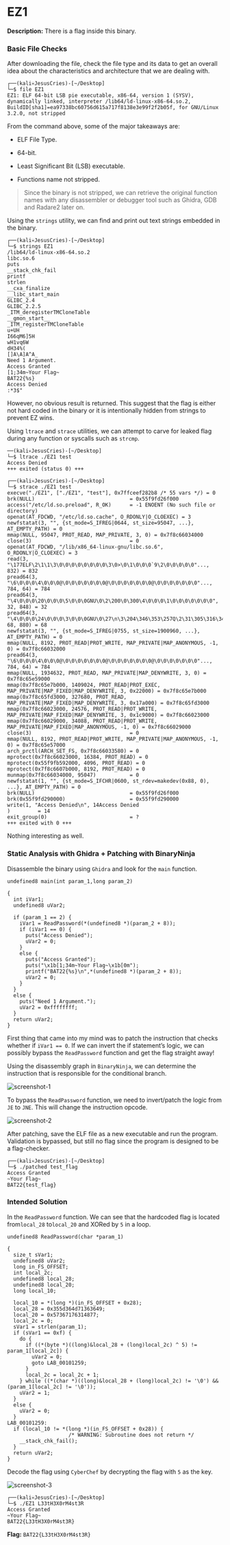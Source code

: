 # EZ1

**Description:** There is a flag inside this binary.

### Basic File Checks

After downloading the file, check the file type and its data to get an overall idea about the characteristics and architecture that we are dealing with.

```
┌──(kali💀JesusCries)-[~/Desktop]
└─$ file EZ1  
EZ1: ELF 64-bit LSB pie executable, x86-64, version 1 (SYSV), dynamically linked, interpreter /lib64/ld-linux-x86-64.so.2, BuildID[sha1]=ea97338bc60756d615a717f8138e3e99f2f2b05f, for GNU/Linux 3.2.0, not stripped
```

From the command above, some of the major takeaways are:

- ELF File Type.

- 64-bit.
- Least Significant Bit (LSB) executable.
- Functions name not stripped.

> Since the binary is not stripped, we can retrieve the original function names with any disassembler or debugger tool such as Ghidra, GDB and Radare2 later on.

Using the `strings` utility, we can find and print out text strings embedded in the binary.

```
┌──(kali💀JesusCries)-[~/Desktop]
└─$ strings EZ1 
/lib64/ld-linux-x86-64.so.2
libc.so.6
puts
__stack_chk_fail
printf
strlen
__cxa_finalize
__libc_start_main
GLIBC_2.4
GLIBC_2.2.5
_ITM_deregisterTMCloneTable
__gmon_start__
_ITM_registerTMCloneTable
u+UH
I66qM6]5H
wH1vq6W
dH34%(
[]A\A]A^A_
Need 1 Argument.
Access Granted
[1;34m~Your Flag~
BAT22{%s}
Access Denied
:*3$"
```

However, no obvious result is returned. This suggest that the flag is either not hard coded in the binary or it is intentionally hidden from strings to prevent EZ wins.

Using `ltrace` and `strace` utilities, we can attempt to carve for leaked flag during any function or syscalls such as `strcmp`.

```
──(kali💀JesusCries)-[~/Desktop]
└─$ ltrace ./EZ1 test
Access Denied
+++ exited (status 0) +++
                                                                                                                                                                                       
┌──(kali💀JesusCries)-[~/Desktop]
└─$ strace ./EZ1 test
execve("./EZ1", ["./EZ1", "test"], 0x7ffceef282b8 /* 55 vars */) = 0
brk(NULL)                               = 0x55f9fd26f000
access("/etc/ld.so.preload", R_OK)      = -1 ENOENT (No such file or directory)
openat(AT_FDCWD, "/etc/ld.so.cache", O_RDONLY|O_CLOEXEC) = 3
newfstatat(3, "", {st_mode=S_IFREG|0644, st_size=95047, ...}, AT_EMPTY_PATH) = 0
mmap(NULL, 95047, PROT_READ, MAP_PRIVATE, 3, 0) = 0x7f8c66034000
close(3)                                = 0
openat(AT_FDCWD, "/lib/x86_64-linux-gnu/libc.so.6", O_RDONLY|O_CLOEXEC) = 3
read(3, "\177ELF\2\1\1\3\0\0\0\0\0\0\0\0\3\0>\0\1\0\0\0`9\2\0\0\0\0\0"..., 832) = 832
pread64(3, "\6\0\0\0\4\0\0\0@\0\0\0\0\0\0\0@\0\0\0\0\0\0\0@\0\0\0\0\0\0\0"..., 784, 64) = 784
pread64(3, "\4\0\0\0\20\0\0\0\5\0\0\0GNU\0\2\200\0\300\4\0\0\0\1\0\0\0\0\0\0\0", 32, 848) = 32
pread64(3, "\4\0\0\0\24\0\0\0\3\0\0\0GNU\0\27\n\3\204\346\353\257Q\2\31\305\316\347\315F\250"..., 68, 880) = 68
newfstatat(3, "", {st_mode=S_IFREG|0755, st_size=1900960, ...}, AT_EMPTY_PATH) = 0
mmap(NULL, 8192, PROT_READ|PROT_WRITE, MAP_PRIVATE|MAP_ANONYMOUS, -1, 0) = 0x7f8c66032000
pread64(3, "\6\0\0\0\4\0\0\0@\0\0\0\0\0\0\0@\0\0\0\0\0\0\0@\0\0\0\0\0\0\0"..., 784, 64) = 784
mmap(NULL, 1934632, PROT_READ, MAP_PRIVATE|MAP_DENYWRITE, 3, 0) = 0x7f8c65e59000
mmap(0x7f8c65e7b000, 1409024, PROT_READ|PROT_EXEC, MAP_PRIVATE|MAP_FIXED|MAP_DENYWRITE, 3, 0x22000) = 0x7f8c65e7b000
mmap(0x7f8c65fd3000, 327680, PROT_READ, MAP_PRIVATE|MAP_FIXED|MAP_DENYWRITE, 3, 0x17a000) = 0x7f8c65fd3000
mmap(0x7f8c66023000, 24576, PROT_READ|PROT_WRITE, MAP_PRIVATE|MAP_FIXED|MAP_DENYWRITE, 3, 0x1c9000) = 0x7f8c66023000
mmap(0x7f8c66029000, 34088, PROT_READ|PROT_WRITE, MAP_PRIVATE|MAP_FIXED|MAP_ANONYMOUS, -1, 0) = 0x7f8c66029000
close(3)                                = 0
mmap(NULL, 8192, PROT_READ|PROT_WRITE, MAP_PRIVATE|MAP_ANONYMOUS, -1, 0) = 0x7f8c65e57000
arch_prctl(ARCH_SET_FS, 0x7f8c66033580) = 0
mprotect(0x7f8c66023000, 16384, PROT_READ) = 0
mprotect(0x55f9fb592000, 4096, PROT_READ) = 0
mprotect(0x7f8c6607b000, 8192, PROT_READ) = 0
munmap(0x7f8c66034000, 95047)           = 0
newfstatat(1, "", {st_mode=S_IFCHR|0600, st_rdev=makedev(0x88, 0), ...}, AT_EMPTY_PATH) = 0
brk(NULL)                               = 0x55f9fd26f000
brk(0x55f9fd290000)                     = 0x55f9fd290000
write(1, "Access Denied\n", 14Access Denied
)         = 14
exit_group(0)                           = ?
+++ exited with 0 +++
```

Nothing interesting as well.

### Static Analysis with Ghidra + Patching with BinaryNinja

Disassemble the binary using `Ghidra` and look for the `main` function.

```
undefined8 main(int param_1,long param_2)

{
  int iVar1;
  undefined8 uVar2;
  
  if (param_1 == 2) {
    iVar1 = ReadPassword(*(undefined8 *)(param_2 + 8));
    if (iVar1 == 0) {
      puts("Access Denied");
      uVar2 = 0;
    }
    else {
      puts("Access Granted");
      puts("\x1b[1;34m~Your Flag~\x1b[0m");
      printf("BAT22{%s}\n",*(undefined8 *)(param_2 + 8));
      uVar2 = 0;
    }
  }
  else {
    puts("Need 1 Argument.");
    uVar2 = 0xffffffff;
  }
  return uVar2;
}
```

First thing that came into my mind was to patch the instruction that checks whether if  `iVar1 == 0`. If we can invert the if statement’s logic, we can possibly bypass the `ReadPassword` function and get the flag straight away!

Using the disassembly graph in `BinaryNinja`, we can determine the instruction that is responsible for the conditional branch. 

![screenshot-1](./screenshot-1.png)

To bypass the `ReadPassword` function, we need to invert/patch the logic from `JE` to `JNE`. This will change the instruction opcode.

![screenshot-2](./screenshot-2.png)

After patching, save the ELF file as a new executable and run the program. Validation is bypassed, but still no flag since the program is designed to be a flag-checker.

```
┌──(kali💀JesusCries)-[~/Desktop]
└─$ ./patched test_flag
Access Granted
~Your Flag~
BAT22{test_flag}
```

### Intended Solution

In the `ReadPassword` function. We can see that the hardcoded flag is located from`local_28` to`local_20` and XORed by `5` in a loop.

```
undefined8 ReadPassword(char *param_1)

{
  size_t sVar1;
  undefined8 uVar2;
  long in_FS_OFFSET;
  int local_2c;
  undefined8 local_28;
  undefined8 local_20;
  long local_10;
  
  local_10 = *(long *)(in_FS_OFFSET + 0x28);
  local_28 = 0x355d364d71363649;
  local_20 = 0x57367176314877;
  local_2c = 0;
  sVar1 = strlen(param_1);
  if (sVar1 == 0xf) {
    do {
      if ((*(byte *)((long)&local_28 + (long)local_2c) ^ 5) != param_1[local_2c]) {
        uVar2 = 0;
        goto LAB_00101259;
      }
      local_2c = local_2c + 1;
    } while ((*(char *)((long)&local_28 + (long)local_2c) != '\0') && (param_1[local_2c] != '\0'));
    uVar2 = 1;
  }
  else {
    uVar2 = 0;
  }
LAB_00101259:
  if (local_10 != *(long *)(in_FS_OFFSET + 0x28)) {
                    /* WARNING: Subroutine does not return */
    __stack_chk_fail();
  }
  return uVar2;
}
```

Decode the flag using `CyberChef` by decrypting the flag with `5` as the key.

![screenshot-3](./screenshot-3.png)

```
┌──(kali💀JesusCries)-[~/Desktop]
└─$ ./EZ1 L33tH3X0rM4st3R                                                                                  
Access Granted
~Your Flag~
BAT22{L33tH3X0rM4st3R}
```

**Flag:** `BAT22{L33tH3X0rM4st3R}`
